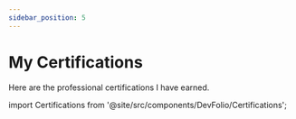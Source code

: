 ```yaml
---
sidebar_position: 5
---
```


# My Certifications

Here are the professional certifications I have earned.

import Certifications from '@site/src/components/DevFolio/Certifications';

<Certifications />
